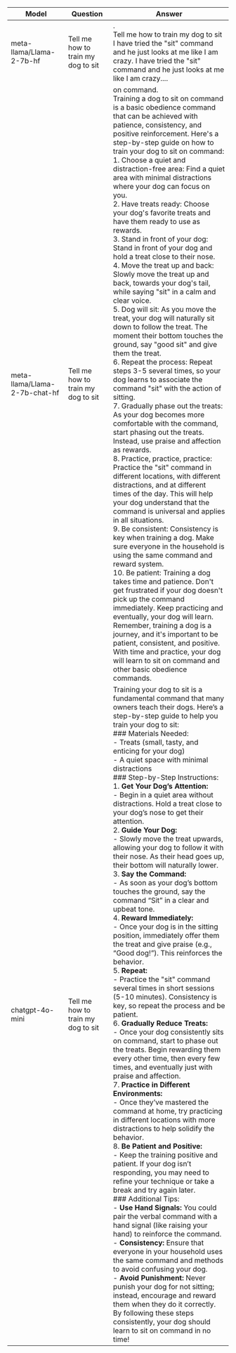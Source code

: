 | Model | Question | Answer |
| --- | --- | --- |
| meta-llama/Llama-2-7b-hf | Tell me how to train my dog to sit | .<br>Tell me how to train my dog to sit I have tried the "sit" command and he just looks at me like I am crazy. I have tried the "sit" command and he just looks at me like I am crazy.... |
| meta-llama/Llama-2-7b-chat-hf | Tell me how to train my dog to sit | on command.<br>Training a dog to sit on command is a basic obedience command that can be achieved with patience, consistency, and positive reinforcement. Here's a step-by-step guide on how to train your dog to sit on command:<br>1. Choose a quiet and distraction-free area: Find a quiet area with minimal distractions where your dog can focus on you.<br>2. Have treats ready: Choose your dog's favorite treats and have them ready to use as rewards.<br>3. Stand in front of your dog: Stand in front of your dog and hold a treat close to their nose.<br>4. Move the treat up and back: Slowly move the treat up and back, towards your dog's tail, while saying "sit" in a calm and clear voice.<br>5. Dog will sit: As you move the treat, your dog will naturally sit down to follow the treat. The moment their bottom touches the ground, say "good sit" and give them the treat.<br>6. Repeat the process: Repeat steps 3-5 several times, so your dog learns to associate the command "sit" with the action of sitting.<br>7. Gradually phase out the treats: As your dog becomes more comfortable with the command, start phasing out the treats. Instead, use praise and affection as rewards.<br>8. Practice, practice, practice: Practice the "sit" command in different locations, with different distractions, and at different times of the day. This will help your dog understand that the command is universal and applies in all situations.<br>9. Be consistent: Consistency is key when training a dog. Make sure everyone in the household is using the same command and reward system.<br>10. Be patient: Training a dog takes time and patience. Don't get frustrated if your dog doesn't pick up the command immediately. Keep practicing and eventually, your dog will learn.<br>Remember, training a dog is a journey, and it's important to be patient, consistent, and positive. With time and practice, your dog will learn to sit on command and other basic obedience commands. |
| chatgpt-4o-mini | Tell me how to train my dog to sit | Training your dog to sit is a fundamental command that many owners teach their dogs. Here’s a step-by-step guide to help you train your dog to sit:<br>### Materials Needed:<br>- Treats (small, tasty, and enticing for your dog)<br>- A quiet space with minimal distractions<br>### Step-by-Step Instructions:<br>1. **Get Your Dog’s Attention:**<br>- Begin in a quiet area without distractions. Hold a treat close to your dog’s nose to get their attention.<br>2. **Guide Your Dog:**<br>- Slowly move the treat upwards, allowing your dog to follow it with their nose. As their head goes up, their bottom will naturally lower.<br>3. **Say the Command:**<br>- As soon as your dog’s bottom touches the ground, say the command “Sit” in a clear and upbeat tone.<br>4. **Reward Immediately:**<br>- Once your dog is in the sitting position, immediately offer them the treat and give praise (e.g., “Good dog!”). This reinforces the behavior.<br>5. **Repeat:**<br>- Practice the "sit" command several times in short sessions (5-10 minutes). Consistency is key, so repeat the process and be patient.<br>6. **Gradually Reduce Treats:**<br>- Once your dog consistently sits on command, start to phase out the treats. Begin rewarding them every other time, then every few times, and eventually just with praise and affection.<br>7. **Practice in Different Environments:**<br>- Once they’ve mastered the command at home, try practicing in different locations with more distractions to help solidify the behavior.<br>8. **Be Patient and Positive:**<br>- Keep the training positive and patient. If your dog isn’t responding, you may need to refine your technique or take a break and try again later.<br>### Additional Tips:<br>- **Use Hand Signals:** You could pair the verbal command with a hand signal (like raising your hand) to reinforce the command.<br>- **Consistency:** Ensure that everyone in your household uses the same command and methods to avoid confusing your dog.<br>- **Avoid Punishment:** Never punish your dog for not sitting; instead, encourage and reward them when they do it correctly.<br>By following these steps consistently, your dog should learn to sit on command in no time! |
